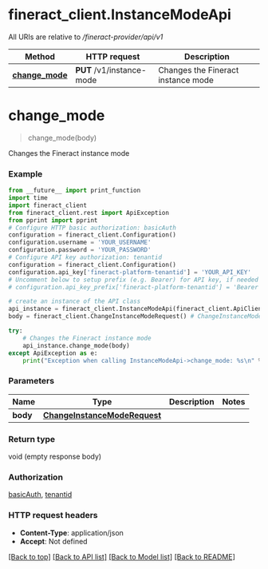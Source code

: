 # fineract_client.InstanceModeApi

All URIs are relative to */fineract-provider/api/v1*

Method | HTTP request | Description
------------- | ------------- | -------------
[**change_mode**](InstanceModeApi.md#change_mode) | **PUT** /v1/instance-mode | Changes the Fineract instance mode

# **change_mode**
> change_mode(body)

Changes the Fineract instance mode

### Example
```python
from __future__ import print_function
import time
import fineract_client
from fineract_client.rest import ApiException
from pprint import pprint
# Configure HTTP basic authorization: basicAuth
configuration = fineract_client.Configuration()
configuration.username = 'YOUR_USERNAME'
configuration.password = 'YOUR_PASSWORD'
# Configure API key authorization: tenantid
configuration = fineract_client.Configuration()
configuration.api_key['fineract-platform-tenantid'] = 'YOUR_API_KEY'
# Uncomment below to setup prefix (e.g. Bearer) for API key, if needed
# configuration.api_key_prefix['fineract-platform-tenantid'] = 'Bearer'

# create an instance of the API class
api_instance = fineract_client.InstanceModeApi(fineract_client.ApiClient(configuration))
body = fineract_client.ChangeInstanceModeRequest() # ChangeInstanceModeRequest | 

try:
    # Changes the Fineract instance mode
    api_instance.change_mode(body)
except ApiException as e:
    print("Exception when calling InstanceModeApi->change_mode: %s\n" % e)
```

### Parameters

Name | Type | Description  | Notes
------------- | ------------- | ------------- | -------------
 **body** | [**ChangeInstanceModeRequest**](ChangeInstanceModeRequest.md)|  | 

### Return type

void (empty response body)

### Authorization

[basicAuth](../README.md#basicAuth), [tenantid](../README.md#tenantid)

### HTTP request headers

 - **Content-Type**: application/json
 - **Accept**: Not defined

[[Back to top]](#) [[Back to API list]](../README.md#documentation-for-api-endpoints) [[Back to Model list]](../README.md#documentation-for-models) [[Back to README]](../README.md)

